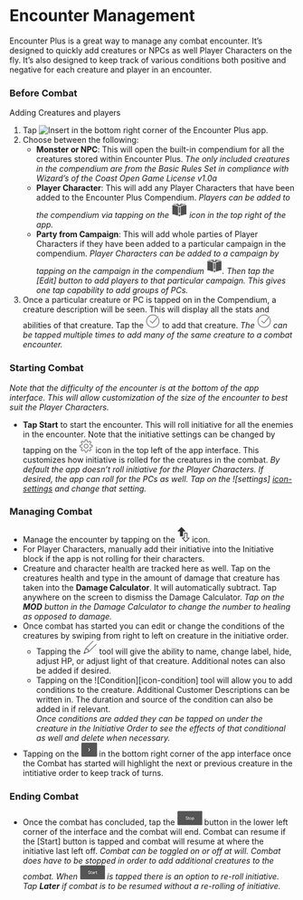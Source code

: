 # Encounter Management

Encounter Plus is a great way to manage any combat encounter. It’s designed to quickly add creatures or NPCs as well Player Characters on the fly. It’s also designed to keep track of various conditions both positive and negative for each creature and player in an encounter. 

### Before Combat

Adding Creatures and players
1. Tap ![Insert][icon-insert] in the bottom right corner of the Encounter Plus app. 
2. Choose between the following:
	* **Monster or NPC**: This will open the built-in compendium for all 		the creatures stored within Encounter Plus.
		*The only included creatures in the compendium are from the 		Basic Rules Set in compliance with Wizard’s of the Coast Open 		Game License v1.0a*
	* **Player Character**: This will add any Player Characters that 		have been added to the Encounter Plus Compendium. 
		*Players can be added to the compendium via tapping on the 		![Compendium][icon-library] icon in the top right of the app.*
	* **Party from Campaign**: This will add whole parties of Player 		Characters if they have been added to a particular campaign in 		the compendium. 
		*Player Characters can be added to a campaign by tapping on 		the campaign in the compendium ![compendium][icon-library]. Then 		tap the [Edit] button to add players to that particular campaign. This gives 		one tap capability to add groups of PCs.*
3. Once a particular creature or PC is tapped on in the Compendium, a creature description will be seen. This will display all the stats and abilities of that creature. Tap the ![Checkmark][icon-load] to add that creature. 
	*The ![Checkmark][icon-load] can be tapped multiple times to add many 	of the same creature to a combat encounter.*

### Starting Combat

*Note that the difficulty of the encounter is at the bottom of the app interface. This will allow customization of the size of the encounter to best suit the Player Characters.*

* **Tap Start** to start the encounter. This will roll initiative for all the enemies in the encounter. Note that the initiative settings can be changed by tapping on the 
![settings][icon-settings] icon in the top left of the app interface. This customizes how initiative is rolled for the creatures in the combat.
	 *By default the app doesn’t roll initiative for the Player Characters. 	If desired, the app can roll for the PCs as well. Tap on the ![settings]	[icon-settings] and change that setting.*

### Managing Combat

* Manage the encounter by tapping on the ![Initiative Order][icon-initiative] icon. 
* For Player Characters, manually add their initiative into the Initiative block if the app is not rolling for their characters.
* Creature and character health are tracked here as well. Tap on the creatures health and type in the amount of damage that creature has taken into the **Damage Calculator**. It will automatically subtract. Tap anywhere on the screen to dismiss the Damage Calculator. 
	*Tap on the **MOD** button in the Damage Calculator to change the number to 	healing as opposed to damage.*
* Once combat has started you can edit or change the conditions of the creatures by swiping from right to left on creature in the initiative order. 
	* Tapping the ![pencil][icon-pencil] tool will give the ability to name, 	change label, hide, adjust HP, or adjust light of that creature. 	Additional 	notes can also be added if desired. 
	* Tapping on the ![Condition][icon-condition] tool will allow you to add 	conditions to the creature. Additional Customer Descriptions can be written in. 	The duration and source of the condition can also be added in if 	relevant.  
		*Once conditions are added they can be tapped on under the 		creature in the Initiative Order to see the effects of that 		conditional as well and delete when necessary.*
* Tapping on the ![Arrows][icon-next] in the bottom right corner of the app interface once the Combat has started will highlight the next or previous creature in the intitiative order to keep track of turns. 

### Ending Combat

* Once the combat has concluded, tap the ![Stop][icon-stop] button in the lower left corner of the interface and the combat will end. Combat can resume if the [Start] button is tapped and combat will resume at where the initiative last left off. 
	*Combat can be toggled on or off at will. Combat does have to be stopped in order to add additional creatures to the combat. When ![Start][icon-start] is tapped there is an option to re-roll initiative. Tap **Later** if combat is to be resumed without a re-rolling of initiative.*


[icon-insert]: icons/insert.png
[icon-library]: icons/library.png
[icon-load]: icons/load.png
[icon-settings]: icons/settings.png
[icon-initiative]: icons/initiative.png
[icon-pencil]: icons/pencil.png
[icon-next]: buttons/next.png
[icon-stop]: buttons/stop.png
[icon-start]: buttons/start.png
